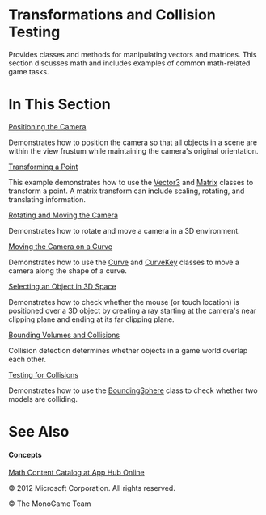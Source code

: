 

# Transformations and Collision Testing

Provides classes and methods for manipulating vectors and matrices. This section discusses math and includes examples of common math-related game tasks.

# In This Section

[Positioning the Camera](Math_HowTo_FitCameraToScene.md)

Demonstrates how to position the camera so that all objects in a scene are within the view frustum while maintaining the camera's original orientation.

[Transforming a Point](Math_HowTo_TransformPoint.md)

This example demonstrates how to use the [Vector3](T_Microsoft_Xna_Framework_Vector3.md) and [Matrix](T_Microsoft_Xna_Framework_Matrix.md) classes to transform a point. A matrix transform can include scaling, rotating, and translating information.

[Rotating and Moving the Camera](Math_HowTo_RotateMoveCamera.md)

Demonstrates how to rotate and move a camera in a 3D environment.

[Moving the Camera on a Curve](Math_HowTo_ScriptedCamera.md)

Demonstrates how to use the [Curve](T_Microsoft_Xna_Framework_Curve.md) and [CurveKey](T_Microsoft_Xna_Framework_CurveKey.md) classes to move a camera along the shape of a curve.

[Selecting an Object in 3D Space](Math_HowTo_DetectClicked3DObject.md)

Demonstrates how to check whether the mouse (or touch location) is positioned over a 3D object by creating a ray starting at the camera's near clipping plane and ending at its far clipping plane.

[Bounding Volumes and Collisions](Math_CollisionDetectionOverview.md)

Collision detection determines whether objects in a game world overlap each other.

[Testing for Collisions](Math_HowTo_DetectTwoObjectsColliding.md)

Demonstrates how to use the [BoundingSphere](T_Microsoft_Xna_Framework_BoundingSphere.md) class to check whether two models are colliding.

# See Also

#### Concepts

[Math Content Catalog at App Hub Online](http://go.microsoft.com/fwlink/?LinkId=128874)  

© 2012 Microsoft Corporation. All rights reserved.  

© The MonoGame Team
